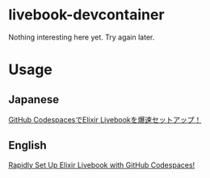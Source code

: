 # livebook-devcontainer

Nothing interesting here yet. Try again later.

# Usage

## Japanese

[GitHub CodespacesでElixir Livebookを爆速セットアップ！](https://qiita.com/torifukukaiou/items/bc4cdcd7025bce09bffe)

## English

[Rapidly Set Up Elixir Livebook with GitHub Codespaces!](https://qiita.com/torifukukaiou/items/2d4faaca338d811248f3)

